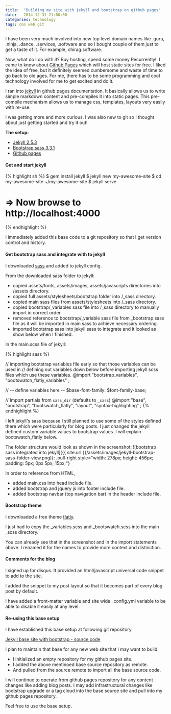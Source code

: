```yaml
---
title:  "Building my site with jekyll and bootstrap on github pages"
date:   2014-12-31 21:00:00
categories: technology
tags: cms web git
---
```



I have been very much involved into new top level domain names like .guru, .ninja, .dance, .services, .software and so I bought couple of them just to get a taste of it. For example, chirag.software.

Now, what do I do with it? Buy hosting, spend some money Recurrently!. I came to know about [Github Pages][github-pages] which will host static sites for free. I liked the idea of free, but it definitely seemed cumbersome and waste of time to go back to old ages. For me, there has to be some programming and cool technology involved for me to get excited and do it.

I ran into [jekyll][jekyll] in github pages documentation. It basically allows us to write simple markdown content and pre-compiles it into static pages. This pre-compile mechanism allows us to manage css, templates, layouts very easily with re-use. 

I was getting more and more curious. I was also new to git so I thought about just getting started and try it out!

**The setup:**

* [Jekyll 2.5.3][jekyll]
* [Bootstrap sass 3.3.1][bootstrap-sass]
* [Github pages][github-pages]

#### Get and start jekyll

{% highlight sh %}
$ gem install jekyll
$ jekyll new my-awesome-site
$ cd my-awesome-site
~/my-awesome-site $ jekyll serve
# => Now browse to http://localhost:4000
{% endhighlight %}

I immediately added this base code to a git repository so that I get version control and history.

#### Get bootstrap sass and integrate with to jekyll


I downloaded [sass][bootstrap-sass] and added to jekyll config.

From the downloaded sass folder to jekyll:

* copied assets/fonts, assets/images, assets/javascripts directories into /assets directory.
* copied full assets/stylesheets/bootstrap folder into /_sass directory.
* copied main sass files from assets/stylesheets into /_sass directory.
* copied bootstrap/_variables sass file into /_sass directory to manually import in correct order.
* removed reference to bootstrap/_variable sass file from _bootstrap sass file as it will be imported in main sass to achieve necessary ordering.
* imported bootstrap sass into jekyll sass to integrate and it looked as show below when I finished.

In the main.scss file of jekyll:

{% highlight sass %}

// importing bootstrap variables file early so that those variables can be used in 
// defining out variables down below before importing jekyll scss files which use these variables.
@import 
	"bootstrap_variables",
	"bootswatch_flatly_variables"
;

// -- define variables here --
$base-font-family: $font-family-base;

// Import partials from `sass_dir` (defaults to `_sass`)
@import
        "base",
		"bootstrap",
		"bootswatch_flatly",
		"layout",
		"syntax-highlighting"
;
{% endhighlight %}

I left jekyll's sass because I still planned to use some of the styles defined there which were particularly for blog posts.
I just changed the jekyll defined custom variable values to bootstrap values.
I will explain bootswatch_flatly below.

The folder structure would look as shown in the screenshot:
![bootstrap sass integrated into jekyll]({{ site.url }}/assets/images/jekyll-bootstrap-sass-folder-view.png){: .pull-right style="width: 278px; height: 456px; padding: 5px; 0px 5px; 15px;"}

In order to reference from HTML,

* added main.css into head include file.
* added bootstrap and jquery js into footer include file.
* added bootstrap navbar (top navigation bar) in the header include file.

#### Bootstrap theme

I downloaded a free theme [flatly](http://bootswatch.com/flatly/).

I just had to copy the _variables.scss and _bootswatch.scss into the main _scss directory.

You can already see that in the screenshot and in the import statements above. I renamed it for the names to provide more context and distinction.

#### Comments for the blog

I signed up for disqus. It provided an html/javascript universal code snippet to add to the site.

I added the snippet to my post layout so that it becomes part of every blog post by default.

I have added a front-matter variable and site wide _config.yml variable to be able to disable it easily at any level.

#### Re-using this base setup

I have established this base setup at following git repository.

[Jekyll base site with bootstrap - source code](https://github.com/cdpatel/chirag-jekyll-src)

I plan to maintain that base for any new web site that I may want to build.

* I initialized an empty repository for my github pages site. 
* I added the above mentinoed base source repository as remote.
* And pulled from the source remote to import all the base source code.

I will continue to operate from github pages repository for any content changes like adding blog posts. I may add infrastructural changes like bootstrap upgrade or a tag cloud into the base source site and pull into my github pages repository.

Feel free to use the base setup.

[github-pages]: http://pages.githuh.com
[jekyll]:      http://jekyllrb.com
[bootstrap-sass]: http://getbootstrap.com/getting-started/
